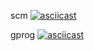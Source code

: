 scm
[![asciicast](https://asciinema.org/a/r6ttSwyci58uuPENeClep0XcU.svg)](https://asciinema.org/a/r6ttSwyci58uuPENeClep0XcU)

gprog
[![asciicast](https://asciinema.org/a/K2izej3bmkqfY9iUiyO2tBo39.svg)](https://asciinema.org/a/K2izej3bmkqfY9iUiyO2tBo39)